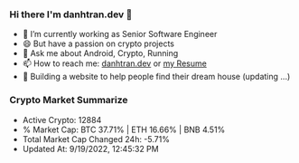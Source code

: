 ### Hi there I'm danhtran.dev 👋

- 🔭 I’m currently working as Senior Software Engineer
- 😄 But have a passion on crypto projects
- 💬 Ask me about Android, Crypto, Running 
- 📫 How to reach me: <a href="https://danhtran.dev" target="_blank">danhtran.dev</a> or <a href="Developer-Resume.pdf" target="_blank">my Resume</a>
- 🌱 Building a website to help people find their dream house (updating ...)

### Crypto Market Summarize
- Active Crypto: 12884
- % Market Cap: BTC 37.71% | ETH 16.66% | BNB 4.51%
- Total Market Cap Changed 24h: -5.71%
- Updated At: 9/19/2022, 12:45:32 PM
